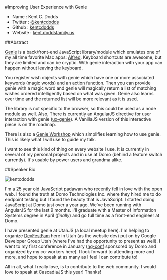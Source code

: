 #Improving User Experience with Genie

* Name      : Kent C. Dodds
* Twitter   : [@kentcdodds](http://twitter.com/kentcdodds)
* Github    : [kentcdodds](http://github.com/kentcdodds)
* Website   : [kent.doddsfamily.us](http://kent.doddsfamily.us)

##Abstract

[Genie](http://github.com/kentcdodds/genie) is a back/front-end JavaScript library/module which emulates one of my all time favorite Mac apps: [Alfred](http://alfredapp.com). Keyboard shortcuts are awesome, but they are limited and can be cryptic. With genie interaction with your app can happen without leaving the keyboard.

You register wish objects with genie which have one or more associated keywords (magic words) and an action function. Then you can provide genie with a magic word and genie will magically return a list of matching wishes ordered intelligently based on what was given. Genie also learns over time and the returned list will be more relevant as it is used.

The library is not specific to the browser, so this could be used as a node module as well. Also, There is currently an AngularJS directive for user interaction with genie ([ux-genie](http://github.com/kentcdodds/ux-genie)). A VanillaJS version of this interactive piece is on the roadmap.

There is also a [Genie Workshop](http://kent.doddsfamily.us/genie-workshop) which simplifies learning how to use genie. This is likely what I will use to guide my talk.

I want to see this kind of thing on every website I use. It is currently in several of my personal projects and in use at Domo (behind a feature switch currently). It's usable by power users and grandma alike.

##Speaker Bio

![kentcdodds](https://raw.github.com/kentcdodds/2014.cascadiajs.com/master/images/kentcdodds.png)

I'm a 25 year old JavaScript padawan who recently fell in love with the open web. I found the truth at Domo Technologies Inc. where they hired me to do endpoint testing but I found the beauty that is JavaScript. I started doing JavaScript at Domo just over a year ago. We've been running with AngularJS for the last 9 months. I'll graduate with a Master of Information Systems degree in April (*finally*) and go full time as a front-end engineer at Domo.

I have presented genie at UtahJS (a local meetup here). I'm helping to organize [DevFestFam](http://devfestfam.com) here in Utah (as the website dev) put on by Google Developer Group Utah (where I've had the opportunity to present as well). I went to my first conference in January ([ng-conf](http://ng-conf.org/) sponsored by Domo and organized by my co-workers here). I look forward to attending more and more, and hope to speak at as many as I feel I can contribute to!

All in all, what I really love, is to contribute to the web community. I would love to speak at CascadiaJS this year! Thanks!
